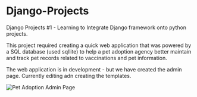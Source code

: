 # Django-Projects
Django Projects #1 - Learning to Integrate Django framework onto python projects. 

This project required creating a quick web application that was powered by a SQL database (used sqllite) to help a pet adoption agency better maintain and track pet records related to vaccinations and pet information. 

The web application is in development - but we have created the admin page. Currently editing adn creating the templates. 


![Pet Adoption Admin Page](https://github.com/ParInsights/Pet-Adoption-Django-Project/blob/master/ScreenShot%20Admin.png)

